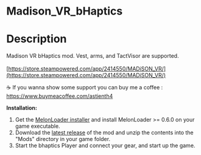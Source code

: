 # Madison_VR_bHaptics

# Description

Madison VR bHaptics mod. Vest, arms, and TactVisor are supported.</br></br>
[https://store.steampowered.com/app/2414550/MADiSON_VR/](https://store.steampowered.com/app/2414550/MADiSON_VR/)

☕ If you wanna show some support you can buy me a coffee : https://www.buymeacoffee.com/astienth4

**Installation:**
1. Get the [MelonLoader installer](https://melonwiki.xyz/#/?id=automated-installation) and install MelonLoader >= 0.6.0 on your game executable.
2. Download the [latest release](https://github.com/floh-bhaptics/Bonelab_bhaptics/releases/latest/) of the mod and unzip the contents into the "Mods" directory in your game folder.
3. Start the bhaptics Player and connect your gear, and start up the game.
